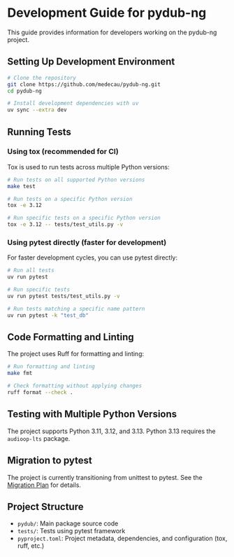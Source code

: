 # Development Guide for pydub-ng

This guide provides information for developers working on the pydub-ng project.

## Setting Up Development Environment

```bash
# Clone the repository
git clone https://github.com/medecau/pydub-ng.git
cd pydub-ng

# Install development dependencies with uv
uv sync --extra dev
```

## Running Tests

### Using tox (recommended for CI)

Tox is used to run tests across multiple Python versions:

```bash
# Run tests on all supported Python versions
make test

# Run tests on a specific Python version
tox -e 3.12

# Run specific tests on a specific Python version
tox -e 3.12 -- tests/test_utils.py -v
```

### Using pytest directly (faster for development)

For faster development cycles, you can use pytest directly:

```bash
# Run all tests
uv run pytest

# Run specific tests
uv run pytest tests/test_utils.py -v

# Run tests matching a specific name pattern
uv run pytest -k "test_db"
```

## Code Formatting and Linting

The project uses Ruff for formatting and linting:

```bash
# Run formatting and linting
make fmt

# Check formatting without applying changes
ruff format --check .
```

## Testing with Multiple Python Versions

The project supports Python 3.11, 3.12, and 3.13. Python 3.13 requires the `audioop-lts` package.

## Migration to pytest

The project is currently transitioning from unittest to pytest. See the [Migration Plan](PYTEST_MIGRATION_PLAN.md) for details.

## Project Structure

- `pydub/`: Main package source code
- `tests/`: Tests using pytest framework
- `pyproject.toml`: Project metadata, dependencies, and configuration (tox, ruff, etc.)